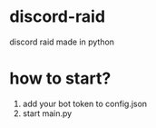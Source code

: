# discord-raid
discord raid made in python

# how to start?

1. add your bot token to config.json
2. start main.py
